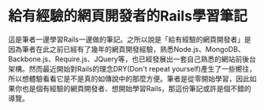 給有經驗的網頁開發者的Rails學習筆記
==============

這是筆者一邊學習Rails一邊做的筆記。之所以說是「給有經驗的網頁開發者」是因為筆者在此之前已經有了幾年的網頁開發經驗，熟悉Node.js、MongoDB、Backbone.js、Require.js、JQuery等，也已經發展出一套自己熟悉的網站前後台架構。然而最近開始對Rails的理念DRY(Don't repeat yourself)產生了一些嚮往，所以想體驗看看它是不是真的如傳說中的那麼方便。筆者是從零開始學習，因此如果你也是個有經驗的網頁開發者、想開始學習Rails，那這份筆記或許是個不錯的導覽。
